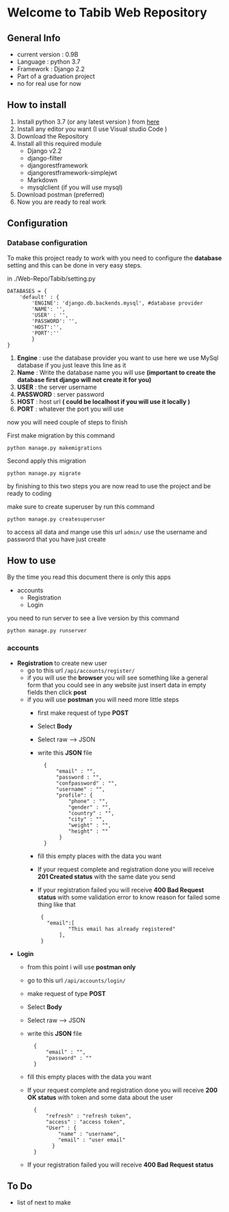 # Welcome to Tabib Web Repository 

## General Info

 -  current version : 0.9B 
 - Language : python 3.7
 - Framework : Django 2.2
 - Part of a graduation project
 - no for real use for now 

## How to install

 1. Install python 3.7 (or any latest version ) from [here](https://www.python.org/)
 2. Install any editor you want (I use Visual studio Code )
 3. Download the Repository
 4. Install all this required module
	 -  Django v2.2
	 -  django-filter
	 -  djangorestframework
	 -  djangorestframework-simplejwt
	 -  Markdown
	 -  mysqlclient (if you will use mysql)
5. Download postman (preferred)
6. Now you are ready to real work

## Configuration
### Database configuration
To make this project ready to work with you need to configure the **database** setting
and this can be done in very easy steps.

in ./Web-Repo/Tabib/setting.py

    DATABASES = {
	    'default' : {
		    'ENGINE': 'django.db.backends.mysql', #database provider
		    'NAME': '',
		    'USER' : '',
		    'PASSWORD': '',
		    'HOST':'',
		    'PORT':''
		    }
	}

 1. **Engine** : use  the database provider you want to use  here we use MySql database  if 				   you just leave this line as it
 2. **Name**  : Write the database name you will use **(important to create the database first django will not create it for you)**
 3. **USER** :  the server username 
 4. **PASSWORD** : server password
 5.  **HOST** : host url **( could be localhost if you will use it locally )**
 6. **PORT** : whatever the port you will use

now you will need couple of steps to finish

  First make migration by this command
  

    python manage.py makemigrations

 Second apply this migration
 

    python manage.py migrate

 by finishing to this two steps you are now read to use the project and be ready to coding 

make sure to create superuser by run this command

    python manage.py createsuperuser
to access all data and mange use this url `admin/` use the username and password that you have just create 

## How to use
By the time you read this document there is only this apps

 - accounts
	 - Registration
	 - Login

you need to run server to see a live version by this command

    python manage.py runserver

### accounts
 - **Registration**
to create new user
	- go to this url  `/api/accounts/register/`
	- if you will use the **browser** you will see something like a general form that you could see in any website just insert data in empty fields then  click **post** 
	- if you will use **postman** you will need more little steps 
		-  first make request of type **POST**
		-  Select **Body**  
		-  Select raw --> JSON
		- write this **JSON** file 

			    {
				    "email" : "",
				    "password : "",
				    "confpassword" : "",
				    "username" : "",
				    "profile": {
					    "phone" : "",
					    "gender" : "",
					    "country" : "",
					    "city" : "",
					    "weight" : "",
					    "height" : ""
					 }
				}
		- fill this empty places with the data you want
		- If your request complete and registration done you will receive **201 Created  status** with the same date you send
		- If your registration failed you will receive **400 Bad Request status** with some validation error to know reason for failed some thing like that
		
			   {
				 "email":[
						"This email has already registered"
				     ],
			   }

- **Login**
	-  from this point  i will use **postman only** 
	- go to this url `/api/accounts/login/`
	- make request of type **POST**
	-  Select **Body**  
	-  Select raw --> JSON
	- write this **JSON** file 
	
	        {
		        "email" : "",
		        "password" : ""
		    }
	- fill this empty places with the data you want
	- If your request complete and registration done you will receive **200 OK status** with token and some data about the user

		    {
			    "refresh" : "refresh token",
			    "access" : "access token",
			    "User" : {
				    "name" : "username",
				    "email" : "user email"
				  }
			}
		 
	- If your registration failed you will receive **400 Bad Request status**

 


## To Do
- list of next to make
